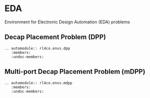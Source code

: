 # EDA
Environment for Electronic Design Automation (EDA) problems

## Decap Placement Problem (DPP)

```{eval-rst}
.. automodule:: rl4co.envs.dpp
   :members:
   :undoc-members:
```

## Multi-port Decap Placement Problem (mDPP)

```{eval-rst}
.. automodule:: rl4co.envs.mdpp
   :members:
   :undoc-members:
```
